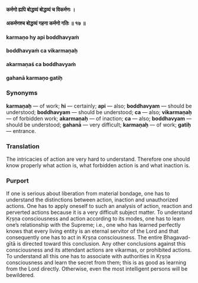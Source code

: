 #### कर्मणो ह्यपि बोद्धव्यं बोद्धव्यं च विकर्मणः ।
#### अकर्मणश्च बोद्धव्यं गहना कर्मणो गतिः ॥ १७ ॥

#### karmaṇo hy api boddhavyaṁ
#### boddhavyaṁ ca vikarmaṇaḥ
#### akarmaṇaś ca boddhavyaṁ
#### gahanā karmaṇo gatiḥ

### Synonyms

**karmaṇaḥ** — of work; **hi** — certainly; **api** — also; **boddhavyam** — should be understood; **boddhavyam** — should be understood; **ca** — also; **vikarmaṇaḥ** — of forbidden work; **akarmaṇaḥ** — of inaction; **ca** — also; **boddhavyam** — should be understood; **gahanā** — very difficult; **karmaṇaḥ** — of work; **gatiḥ** — entrance.

### Translation

The intricacies of action are very hard to understand. Therefore one should know properly what action is, what forbidden action is and what inaction is.

### Purport

If one is serious about liberation from material bondage, one has to understand the distinctions between action, inaction and unauthorized actions. One has to apply oneself to such an analysis of action, reaction and perverted actions because it is a very difficult subject matter. To understand Kṛṣṇa consciousness and action according to its modes, one has to learn one’s relationship with the Supreme; i.e., one who has learned perfectly knows that every living entity is an eternal servitor of the Lord and that consequently one has to act in Kṛṣṇa consciousness. The entire Bhagavad-gītā is directed toward this conclusion. Any other conclusions against this consciousness and its attendant actions are vikarmas, or prohibited actions. To understand all this one has to associate with authorities in Kṛṣṇa consciousness and learn the secret from them; this is as good as learning from the Lord directly. Otherwise, even the most intelligent persons will be bewildered.